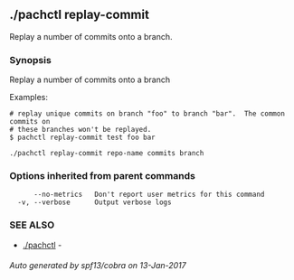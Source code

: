 ## ./pachctl replay-commit

Replay a number of commits onto a branch.

### Synopsis


Replay a number of commits onto a branch

Examples:

	# replay unique commits on branch "foo" to branch "bar".  The common commits on
	# these branches won't be replayed.
	$ pachctl replay-commit test foo bar


```
./pachctl replay-commit repo-name commits branch
```

### Options inherited from parent commands

```
      --no-metrics   Don't report user metrics for this command
  -v, --verbose      Output verbose logs
```

### SEE ALSO
* [./pachctl](./pachctl.md)	 - 

###### Auto generated by spf13/cobra on 13-Jan-2017

